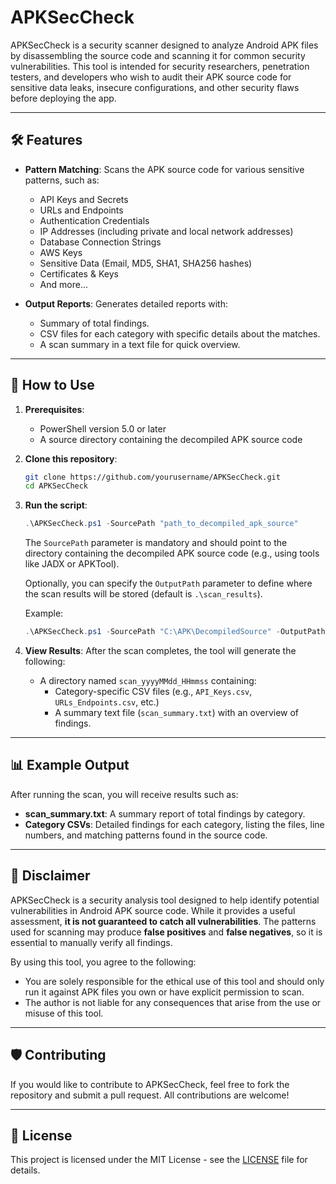 # APKSecCheck

APKSecCheck is a security scanner designed to analyze Android APK files by disassembling the source code and scanning it for common security vulnerabilities. This tool is intended for security researchers, penetration testers, and developers who wish to audit their APK source code for sensitive data leaks, insecure configurations, and other security flaws before deploying the app.

---

## 🛠️ Features

- **Pattern Matching**: Scans the APK source code for various sensitive patterns, such as:
  - API Keys and Secrets
  - URLs and Endpoints
  - Authentication Credentials
  - IP Addresses (including private and local network addresses)
  - Database Connection Strings
  - AWS Keys
  - Sensitive Data (Email, MD5, SHA1, SHA256 hashes)
  - Certificates & Keys
  - And more...

- **Output Reports**: Generates detailed reports with:
  - Summary of total findings.
  - CSV files for each category with specific details about the matches.
  - A scan summary in a text file for quick overview.



---

## 🚀 How to Use

1. **Prerequisites**:
    - PowerShell version 5.0 or later
    - A source directory containing the decompiled APK source code

2. **Clone this repository**:
    ```bash
    git clone https://github.com/yourusername/APKSecCheck.git
    cd APKSecCheck
    ```

3. **Run the script**:
    ```powershell
    .\APKSecCheck.ps1 -SourcePath "path_to_decompiled_apk_source"
    ```

   The `SourcePath` parameter is mandatory and should point to the directory containing the decompiled APK source code (e.g., using tools like JADX or APKTool).

   Optionally, you can specify the `OutputPath` parameter to define where the scan results will be stored (default is `.\scan_results`).

   Example:
    ```powershell
    .\APKSecCheck.ps1 -SourcePath "C:\APK\DecompiledSource" -OutputPath "C:\ScanResults"
    ```

4. **View Results**:
   After the scan completes, the tool will generate the following:
   - A directory named `scan_yyyyMMdd_HHmmss` containing:
     - Category-specific CSV files (e.g., `API_Keys.csv`, `URLs_Endpoints.csv`, etc.)
     - A summary text file (`scan_summary.txt`) with an overview of findings.
     
---

## 📊 Example Output

After running the scan, you will receive results such as:

- **scan_summary.txt**: A summary report of total findings by category.
- **Category CSVs**: Detailed findings for each category, listing the files, line numbers, and matching patterns found in the source code.

---

## 📜 Disclaimer

APKSecCheck is a security analysis tool designed to help identify potential vulnerabilities in Android APK source code. While it provides a useful assessment, **it is not guaranteed to catch all vulnerabilities**. The patterns used for scanning may produce **false positives** and **false negatives**, so it is essential to manually verify all findings.

By using this tool, you agree to the following:
- You are solely responsible for the ethical use of this tool and should only run it against APK files you own or have explicit permission to scan.
- The author is not liable for any consequences that arise from the use or misuse of this tool.

---

## 🛡️ Contributing

If you would like to contribute to APKSecCheck, feel free to fork the repository and submit a pull request. All contributions are welcome!

---

## 📄 License

This project is licensed under the MIT License - see the [LICENSE](LICENSE) file for details.
